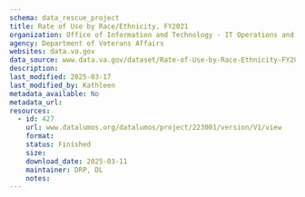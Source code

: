 ```yaml
---
schema: data_rescue_project 
title: Rate of Use by Race/Ethnicity, FY2021
organization: Office of Information and Technology - IT Operations and Services (ITOPS)
agency: Department of Veterans Affairs
websites: data.va.gov
data_source: www.data.va.gov/dataset/Rate-of-Use-by-Race-Ethnicity-FY2021/q9gv-wrd2
description: 
last_modified: 2025-03-17
last_modified_by: Kathleen
metadata_available: No
metadata_url: 
resources:
  - id: 427
    url: www.datalumos.org/datalumos/project/223001/version/V1/view
    format: 
    status: Finished
    size: 
    download_date: 2025-03-11
    maintainer: DRP, DL
    notes: 
---
```

